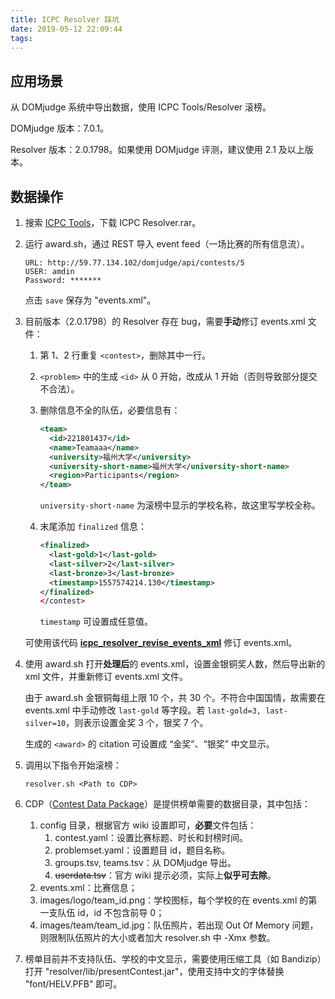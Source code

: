 ```yaml
---
title: ICPC Resolver 踩坑
date: 2019-05-12 22:09:44
tags:
---
```


## 应用场景

从 DOMjudge 系统中导出数据，使用 ICPC Tools/Resolver 滚榜。

DOMjudge 版本：7.0.1。

Resolver 版本：2.0.1798。如果使用 DOMjudge 评测，建议使用 2.1 及以上版本。

## 数据操作

1. 搜索 [ICPC Tools](<https://icpc.baylor.edu/icpctools/>)，下载 ICPC Resolver.rar。

2. 运行 award.sh，通过 REST 导入 event feed（一场比赛的所有信息流）。

   ```shell
   URL: http://59.77.134.102/domjudge/api/contests/5
   USER: amdin
   Password: *******
   ```

   点击 `save` 保存为 "events.xml"。

3. 目前版本（2.0.1798）的 Resolver 存在 bug，需要**手动**修订 events.xml 文件：

   1. 第 1、2 行重复 `<contest>`，删除其中一行。

   2. `<problem>` 中的生成 `<id>` 从 0 开始，改成从 1 开始（否则导致部分提交不合法）。

   3. 删除信息不全的队伍，必要信息有：

      ```xml
      <team>
        <id>221801437</id>
        <name>Teamaaa</name>
        <university>福州大学</university>
        <university-short-name>福州大学</university-short-name>
        <region>Participants</region>
      </team>
      ```

      `university-short-name` 为滚榜中显示的学校名称，故这里写学校全称。

   4. 末尾添加 `finalized` 信息：

      ```xml
      <finalized>
        <last-gold>1</last-gold>
        <last-silver>2</last-silver>
        <last-bronze>3</last-bronze>
        <timestamp>1557574214.130</timestamp>
      </finalized>
      </contest>
      ```

      `timestamp` 可设置成任意值。
   
   可使用该代码 [**icpc_resolver_revise_events_xml**](<https://github.com/McGinn7/myscript/blob/master/icpc_resolver_revise_events_xml.py>) 修订 events.xml。
   
4. 使用 award.sh 打开**处理后**的 events.xml，设置金银铜奖人数，然后导出新的 xml 文件，并重新修订 events.xml 文件。

   由于 award.sh 金银铜每组上限 10 个，共 30 个。不符合中国国情，故需要在 events.xml 中手动修改 `last-gold` 等字段。若 `last-gold=3, last-silver=10`，则表示设置金奖 3 个，银奖 7 个。

   生成的 `<award>` 的 citation 可设置成 “金奖”、“银奖” 中文显示。

5. 调用以下指令开始滚榜：

   ```shell
   resolver.sh <Path to CDP>
   ```

6. CDP（[Contest Data Package](<https://clics.ecs.baylor.edu/index.php?title=CDP>)）是提供榜单需要的数据目录，其中包括：

   1. config 目录，根据官方 wiki 设置即可，**必要**文件包括：
      1. contest.yaml：设置比赛标题、时长和封榜时间。
      2. problemset.yaml：设置题目 id，题目名称。
      3. groups.tsv, teams.tsv：从 DOMjudge 导出。
      4. <del>userdata.tsv</del>：官方 wiki 提示必须，实际上**似乎可去除**。
   2. events.xml：比赛信息；
   3. images/logo/team_id.png：学校图标，每个学校的在 events.xml 的第一支队伍 id，id 不包含前导 0； 
   4. images/team/team_id.jpg：队伍照片，若出现 Out Of Memory 问题，则限制队伍照片的大小或者加大 resolver.sh 中 -Xmx 参数。

7. 榜单目前并不支持队伍、学校的中文显示，需要使用压缩工具（如 Bandizip）打开 "resolver/lib/presentContest.jar"，使用支持中文的字体替换 "font/HELV.PFB" 即可。 